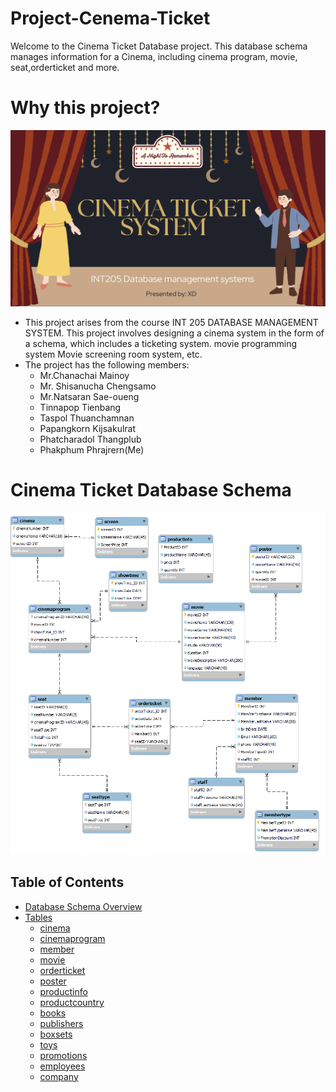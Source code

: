 # Project-Cenema-Ticket

Welcome to the Cinema Ticket Database project. This database schema manages information for a Cinema, including cinema program, movie, seat,orderticket and more.

# Why this project?
![CinemaTicket](https://github.com/Tako-C/Project-Cenema-Ticket/blob/main/Photo/Screenshot%202024-08-27%20125053.png?raw=true)

- This project arises from the course INT 205 DATABASE MANAGEMENT SYSTEM. This project involves designing a cinema system in the form of a schema, which includes a ticketing system. movie programming system Movie screening room system, etc.
- The project has the following members:
  - Mr.Chanachai Mainoy
  - Mr. Shisanucha Chengsamo
  - Mr.Natsaran Sae-oueng
  - Tinnapop Tienbang
  - Taspol Thuanchamnan
  - Papangkorn Kijsakulrat
  - Phatcharadol Thangplub
  - Phakphum Phrajrern(Me)
 
# Cinema Ticket Database Schema
![CinemaTicket](https://github.com/Tako-C/Project-Cenema-Ticket/blob/main/Photo/CenemaTicket_ER.png?raw=true)


## Table of Contents
- [Database Schema Overview](#database-schema-overview)
- [Tables](#tables)
  - [cinema](#cinema)
  - [cinemaprogram](#cinemaprogram)
  - [member](#member)
  - [movie](#movie)
  - [orderticket](#orderticket)
  - [poster](#poster)
  - [productinfo](#productinfo)
  - [productcountry](#productcountry)
  - [books](#books)
  - [publishers](#publishers)
  - [boxsets](#boxsets)
  - [toys](#toys)
  - [promotions](#promotions)
  - [employees](#employees)
  - [company](#company)

